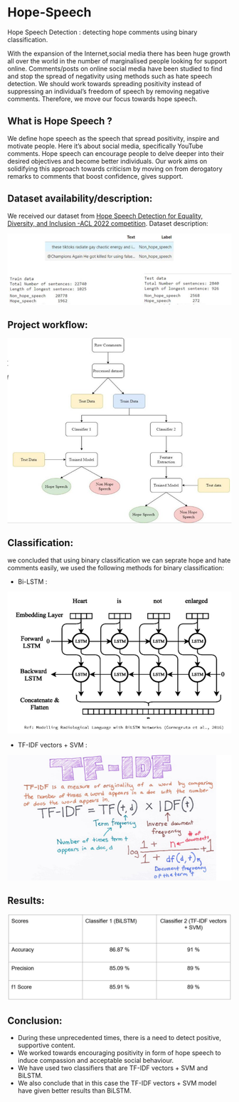 # Hope-Speech
Hope Speech Detection : detecting hope comments using binary classification. 


With the expansion of the Internet,social media there has been huge growth all over the world in the number of marginalised people looking for support online. Comments/posts on online social media have been studied to find and stop the spread of negativity using methods such as hate speech detection. We should  work towards spreading positivity instead of suppressing an individual’s freedom of speech by removing negative comments. Therefore, we move our focus towards hope speech.

## What is Hope Speech ?
We define hope speech as the speech that spread positivity, inspire and motivate people. Here it’s about social media, specifically YouTube comments. Hope speech can encourage people to delve deeper into their desired objectives and become better individuals. Our work aims on solidifying this approach towards criticism by moving on from derogatory remarks to comments that boost confidence, gives support.

## Dataset availability/description: 
We received our dataset from [Hope Speech Detection for Equality, Diversity, and Inclusion -ACL 2022 competition](https://competitions.codalab.org/competitions/36393). Dataset description:

![description_dataset](https://github.com/NiranjanMeghwal/Hope-Speech/blob/main/src/1.JPG)

## Project workflow:

![work_flow](https://github.com/NiranjanMeghwal/Hope-Speech/blob/main/src/2.JPG)

## Classification:

we concluded that using binary classification we can seprate hope and hate comments easily, we used the following methods for binary classification:
* Bi-LSTM : 
 
 ![bilstm](https://github.com/NiranjanMeghwal/Hope-Speech/blob/main/src/3.JPG)

* TF-IDF vectors + SVM : 

![tf-idf](https://github.com/NiranjanMeghwal/Hope-Speech/blob/main/src/4.JPG)

## Results: 

![results](https://github.com/NiranjanMeghwal/Hope-Speech/blob/main/src/5.JPG)

## Conclusion: 

* During these unprecedented times, there is a need to detect positive, supportive content.
* We worked towards encouraging positivity in form of hope speech to induce compassion and acceptable social behaviour.
* We have used two classifiers that are TF-IDF vectors + SVM and BiLSTM.
* We also conclude that in this case the TF-IDF vectors + SVM model have given better results than BiLSTM.

